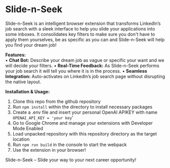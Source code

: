 # Slide-n-Seek

Slide-n-Seek is an intelligent browser extension that transforms LinkedIn’s job search with a sleek interface to help you slide your applications into some inboxes. It consolidates key filters to make sure you don't have to apply them yourselves, be as specific as you can and Slide-n-Seek will help you find your dream job!

**Features:**  
• **Chat Bot:**  Describe your dream job as vague or specific your want and we will decide your filters.
• **Real-Time Feedback:** As Slide-n-Seek performs your job search it will tell you where it is in the process.
• **Seamless Integration:** Auto-activates on LinkedIn’s job search page without disrupting the native layout.

**Installation & Usage:**  
1) Clone this repo from the github repository
2) Run ```npm install``` within the directory to install necessary packages
3) Create a .env file and insert your personal OpenAI APIKEY with name ```OPENAI_API_KEY = 'your key```'
4) Go to Google Chrome and manage your extensions with Developer Mode Enabled
5) Load unpacked repository with this repository directory as the target location
6) Run ```npm run build``` in the console to start the webpack
7) Use the extension in your browser!

Slide-n-Seek – Slide your way to your next career opportunity!

